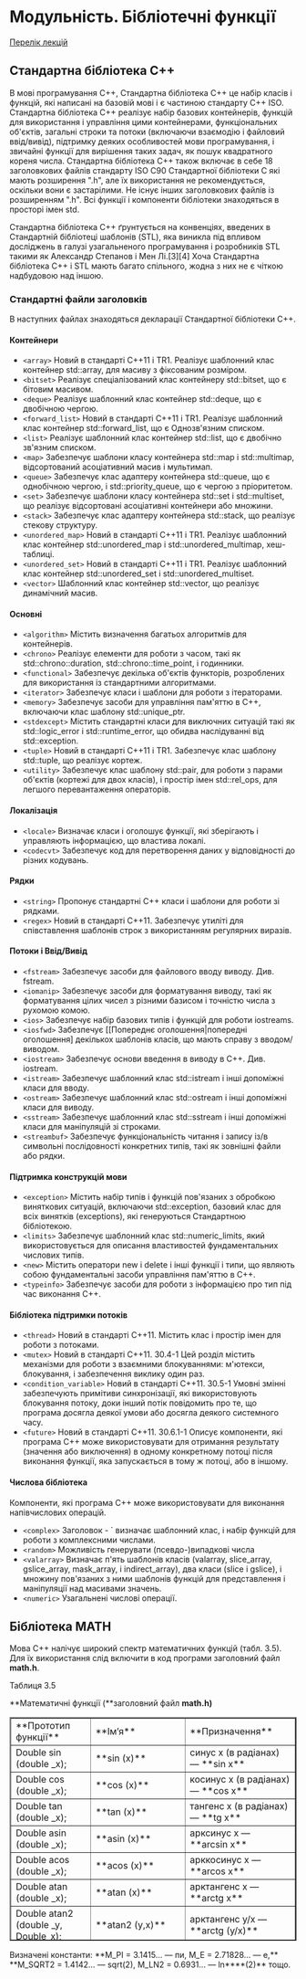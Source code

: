 # Модульність. Бібліотечні функції

[Перелік лекцій](README.md)

## Стандартна бібліотека C++

В мові програмування C++, Стандартна бібліотека C++ це набір класів і функцій, які написані на базовій мові і є частиною стандарту C++ ISO. Стандартна бібліотека C++ реалізує набір базових контейнерів, функцій для використання і управління цими контейнерами, функціональних об'єктів, загальні строки та потоки (включаючи взаємодію і файловий ввід/вивід), підтримку деяких особливостей мови програмування, і звичайні функції для вирішення таких задач, як пошук квадратного кореня числа. Стандартна бібліотека C++ також включає в себе 18 заголовкових файлів стандарту ISO C90 Стандартної бібліотеки C які мають розширення ".h", але їх використання не рекомендується, оскільки вони є застарілими. Не існує інших заголовкових файлів із розширенням ".h". Всі функції і компоненти бібліотеки знаходяться в просторі імен std.

Стандартна бібліотека C++ ґрунтується на конвенціях, введених в Стандартній бібліотеці шаблонів (STL), яка виникла під впливом досліджень в галузі узагальненого програмування і розробників STL такими як Александр Степанов і Мен Лі.[3][4] Хоча Стандартна бібліотека C++ і STL мають багато спільного, жодна з них не є чіткою надбудовою над іншою.

### Стандартні файли заголовків
В наступних файлах знаходяться декларації Стандартної бібліотеки C++.

#### Контейнери
- `<array>` Новий в стандарті C++11 і TR1. Реалізує шаблонний клас контейнер std::array, для масиву з фіксованим розміром.
- `<bitset>` Реалізує спеціалізований клас контейнеру std::bitset, що є бітовим масивом.
- `<deque>` Реалізує шаблонний клас контейнер std::deque, що є двобічною чергою.
- `<forward_list>` Новий в стандарті C++11 і TR1. Реалізує шаблонний клас контейнер std::forward_list, що є Однозв'язним списком.
- `<list>` Реалізує шаблонний клас контейнер std::list, що є двобічно зв'язним списком.
- `<map>` Забезпечує шаблони класу контейнера std::map і std::multimap, відсортований асоціативний масив і мультимап.
- `<queue>` Забезпечує клас адаптеру контейнера std::queue, що є однобічною чергою, і std::priority_queue, що є чергою з пріоритетом.
- `<set>` Забезпечує шаблони класу контейнера std::set і std::multiset, що реалізує відсортовані асоціативні контейнери або множини.
- `<stack>` Забезпечує клас адаптеру контейнера std::stack, що реалізує стекову структуру.
- `<unordered_map>` Новий в стандарті C++11 і TR1. Реалізує шаблонний клас контейнер std::unordered_map і std::unordered_multimap, хеш-таблиці.
- `<unordered_set>` Новий в стандарті C++11 і TR1. Реалізує шаблонний клас контейнер std::unordered_set і std::unordered_multiset.
- `<vector>` Шаблонний клас контейнер std::vector, що реалізує динамічний масив.

#### Основні
- `<algorithm>` Містить визначення багатьох алгоритмів для контейнерів.
- `<chrono>` Реалізує елементи для роботи з часом, такі як std::chrono::duration, std::chrono::time_point, і годинники.
- `<functional>` Забезпечує декілька об'єктів функторів, розроблених для використання із стандартними алгоритмами.
- `<iterator>` Забезпечує класи і шаблони для роботи з ітераторами.
- `<memory>` Забезпечує засоби для управління пам'яттю в C++, включаючи клас шаблону std::unique_ptr.
- `<stdexcept>` Містить стандартні класи для виключних ситуацій такі як std::logic_error і std::runtime_error, що обидва наслідуванні від std::exception.
- `<tuple>` Новий в стандарті C++11 і TR1. Забезпечує клас шаблону std::tuple, що реалізує кортеж.
- `<utility>` Забезпечує клас шаблону std::pair, для роботи з парами об'єктів (кортежі для двох класів), і простір імен std::rel_ops, для легшого перевантаження операторів.

#### Локалізація
- `<locale>` Визначає класи і оголошує функції, які зберігають і управляють інформацією, що властива локалі.
- `<codecvt>` Забезпечує код для перетворення даних у відповідності до різних кодувань.

#### Рядки
- `<string>` Пропонує стандартні C++ класи і шаблони для роботи зі рядками.
- `<regex>` Новий в стандарті C++11. Забезпечує утиліті для співставлення шаблонів строк з використанням регулярних виразів.

#### Потоки і Ввід/Вивід
- `<fstream>` Забезпечує засоби для файлового вводу виводу. Див. fstream.
- `<iomanip>` Забезпечує засоби для форматування виводу, такі як форматування цілих чисел з різними базисом і точністю числа з рухомою комою.
- `<ios>` Забезпечує набір базових типів і функцій для роботи iostreams.
- `<iosfwd>` Забезпечує [[Попереднє оголошення|попередні оголошення] декількох шаблонів класів, що мають справу з вводом/виводом.
- `<iostream>` Забезпечує основи введення в виводу в C++. Див. iostream.
- `<istream>` Забезпечує шаблонний клас std::istream і інші допоміжні класи для вводу.
- `<ostream>` Забезпечує шаблонний клас std::ostream і інші допоміжні класи для виводу.
- `<sstream>` Забезпечує шаблонний клас std::sstream і інші допоміжні класи для маніпуляцій зі строками.
- `<streambuf>` Забезпечує функціональність читання і запису із/в символьні послідовності конкретних типів, такі як зовнішні файли або рядки.

#### Підтримка конструкцій мови
- `<exception>` Містить набір типів і функцій пов'язаних з обробкою виняткових ситуацій, включаючи std::exception, базовий клас для всіх винятків (exceptions), які генеруються Стандартною бібліотекою.
- `<limits>` Забезпечує шаблонний клас std::numeric_limits, який використовується для описання властивостей фундаментальних числових типів.
- `<new>` Містить оператори new і delete і інші функції і типи, що являють собою фундаментальні засоби управління пам'яттю в C++.
- `<typeinfo>` Забезпечує засоби для роботи з інформацією про тип під час виконання C++.

#### Бібліотека підтримки потоків
- `<thread>` Новий в стандарті C++11. Містить клас і простір імен для роботи з потоками.
- `<mutex>` Новий в стандарті C++11. 30.4-1 Цей розділ містить механізми для роботи з взаємними блокуваннями: м'ютекси, блокування, і забезпечення виклику один раз.
- `<condition_variable>` Новий в стандарті C++11. 30.5-1 Умовні змінні забезпечують примітиви синхронізації, які використовують блокування потоку, доки інший потік повідомить про те, що програма досягла деякої умови або досягла деякого системного часу.
- `<future>` Новий в стандарті C++11. 30.6.1-1 Описує компоненти, які програма C++ може використовувати для отримання результату (значення або виключення) в одному конкретному потоці після виконання функції, яка запускається в тому ж потоці, або в іншому.
  
#### Числова бібліотека
Компоненти, які програма C++ може використовувати для виконання напівчислових операцій.

- `<complex>` Заголовок - `<complex> визначає шаблонний клас, і набір функцій для роботи з комплексними числами.
- `<random>` Можливість генерувати (псевдо-)випадкові числа
- `<valarray>` Визначає п'ять шаблонів класів (valarray, slice_array, gslice_array, mask_array, і indirect_array), два класи (slice і gslice), і множину пов'язаних з ними шаблонів функцій для представлення і маніпуляції над масивами значень.
- `<numeric>` Узагальнені числові операції.

## Бібліотека MATH

Мова C++ налічує широкий спектр математичних функцій (табл. 3.5). Для їх використання слід включити в код програми заголовний файл **math.h**.

Таблиця 3.5

**Математичні функції (**заголовний файл **math.h)**

<table style="height: 392px; margin-left: auto; margin-right: auto;" border="2" width="611"> 
<tbody> 
<tr> 
<td width="262"> 
**Прототип функції**

</td> 
<td width="262">**Ім’я**</td> 
<td width="332"> 
**Призначення**

</td> 
</tr> 
<tr> 
<td width="262">Double sin (double _х);</td> 
<td width="262">**sin (x)**</td> 
<td width="332">синус x (в радіанах) — **sin x**</td> 
</tr> 
<tr> 
<td width="262">Double cos (double _x);</td> 
<td width="262">**cos (x)**</td> 
<td width="332">косинус x (в радіанах) — **cos х**</td> 
</tr> 
<tr> 
<td width="262">Double tan (double _x);</td> 
<td width="262">**tan (x)**</td> 
<td width="332">тангенс х (в радіанах) — **tg х**</td> 
</tr> 
<tr> 
<td width="262">Double asin (double _x);</td> 
<td width="262">**asin (x)**</td> 
<td width="332">арксинус х — **arcsin х**</td> 
</tr> 
<tr> 
<td width="262">Double acos (double _x);</td> 
<td width="262">**acos (x)**</td> 
<td width="332">арккосинус х — **arcos х**</td> 
</tr> 
<tr> 
<td width="262">Double atan (double _x);</td> 
<td width="262">**atan (x)**</td> 
<td width="332">арктангенс х — **arctg х**</td> 
</tr> 
<tr> 
<td width="262">Double atan2 (double _y, Double_x);</td> 
<td width="262">**atan2 (y,x)**</td> 
<td width="332">арктангенс у/х — **arctg (у/х)**</td> 
</tr> 
<tr> 
<td width="262">Double sinh (double _x);</td> 
<td width="262">**sinh (x)**</td> 
<td width="332">синус гіперболічний х — **sh х**</td> 
</tr> 
<tr> 
<td width="262">Double cosh (double _x);</td> 
<td width="262">**cosh (x)**</td> 
<td width="332">косинус гіперболічний х — **ch х**</td> 
</tr> 
<tr> 
<td width="262">Double tanh (double _x);</td> 
<td width="262">**tanh (x)**</td> 
<td width="332">тангенс гіперболічний х — **th х**</td> 
</tr> 
<tr> 
<td width="262">Double log (double _x);</td> 
<td width="262">**log (x)**</td> 
<td width="332">натуральний логарифм х — **ln х**</td> 
</tr> 
<tr> 
<td width="262">Double log10 (double _x);</td> 
<td width="262">**log10 (x)**</td> 
<td width="332">десятковий логарифм х — **log х**</td> 
</tr> 
<tr> 
<td width="262">Double exp (double _x);</td> 
<td width="262">**exp (x)**</td> 
<td width="332">піднесення е до степеня х — **е****<sup>х</sup>**</td> 
</tr> 
<tr> 
<td width="262">Double pow (double _x, double_y);</td> 
<td width="262">**pow (x,y)**</td> 
<td width="332">піднесення х до степеня у — **х****<sup>у</sup>**</td> 
</tr> 
<tr> 
<td width="262">Double pow 10 (int _p)</td> 
<td width="262">**pow10 (p)**</td> 
<td width="332">повертає **10****<sup>р</sup>**</td> 
</tr> 
<tr> 
<td width="257">Double sqrt (double _х);</td> 
<td style="width: 257px; text-align: center;" width="257">**sqrt (x)**</td> 
<td width="331">корінь iз x, x > 0</td> 
</tr> 
<tr> 
<td width="257">Double hypot (double_x, double_y);</td> 
<td style="width: 257px; text-align: center;" width="257">**hypot (x,y)**</td> 
<td width="331">корінь із (х<sup>2</sup>+у<sup>2</sup>)</td> 
</tr> 
<tr> 
<td width="257">Double fabs (double __x);</td> 
<td style="width: 257px; text-align: center;" width="257">**fabs (x)**</td> 
<td width="331">абсолютне значення х — |х| типу **double**</td> 
</tr> 
<tr> 
<td width="257">int abs (int _x);</td> 
<td style="width: 257px; text-align: center;" width="257">**abs (x)**</td> 
<td width="331">абсолютне значення х — |х| типу **int**</td> 
</tr> 
<tr> 
<td width="257">long labs (long _x);</td> 
<td style="width: 257px; text-align: center;" width="257">**labs (x)**</td> 
<td width="331">абсолютне значення х — |х| типу **long**</td> 
</tr> 
<tr> 
<td width="257">Double fmod (double __x, double_y);</td> 
<td style="width: 257px; text-align: center;" width="257">**fmod (x,y)**</td> 
<td width="331">залишок від ділення х на у</td> 
</tr> 
<tr> 
<td width="257">Double ceil (double __x);</td> 
<td style="width: 257px; text-align: center;" width="257">**ceil (x)**</td> 
<td width="331">округлення до більшого</td> 
</tr> 
<tr> 
<td width="257">Double floor (double _x);</td> 
<td style="width: 257px; text-align: center;" width="257">**floor (x)**</td> 
<td width="331">повертає найближче ціле, не більше за х</td> 
</tr> 
<tr> 
<td width="257">Double modf (double _x, double);</td> 
<td style="width: 257px; text-align: center;" width="257">**modf(x,&p)**</td> 
<td width="331">виділяє цілу й дробову частинні числа</td> 
</tr> 
<tr> 
<td width="257">Double atof(const char* _s);</td> 
<td style="width: 257px; text-align: center;" width="257">**atof (s)**</td> 
<td width="331">перетворює рядок символів  
у число з плаваючою крапкою</td> 
</tr> 
</tbody> 
</table> 
Визначені константи: **М_РІ = 3.1415… — пи, М_Е = 2.71828… — е,** **M_SQRT2 = 1.4142… — sqrt(2), M_LN2 = 0.6931… — ln****(2)** тощо.

